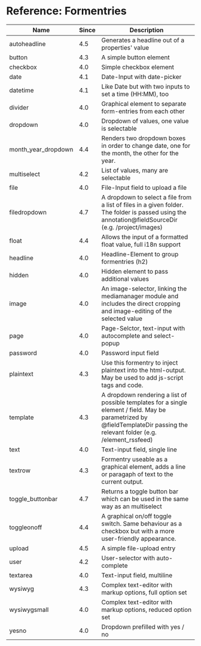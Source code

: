 Reference: Formentries
====


|Name           |Since     |Description               |
|---------------|----------|--------------------------|
|autoheadline   |4.5       |Generates a headline out of a properties' value|
|button	      |4.3       |A simple button element|
|checkbox	      |4.0       |Simple checkbox element|
|date           |4.1       |Date-Input with date-picker|
|datetime       |4.1       |Like Date but with two inputs to set a time (HH:MM), too|
|divider        |4.0       |Graphical element to separate form-entries from each other|
|dropdown	      |4.0       |Dropdown of values, one value is selectable|
|month\_year\_dropdown|4.4 |Renders two dropdown boxes in order to change date, one for the month, the other for the year.|
|multiselect    |4.2       |List of values, many are selectable|
|file           |4.0       |File-Input field to upload a file|
|filedropdown   |4.7       |A dropdown to select a file from a list of files in a given folder. The folder is passed using the annotation@fieldSourceDir (e.g. /project/images)|
|float          |4.4       |Allows the input of a formatted float value, full i18n support|
|headline       |4.0       |Headline-Element to group formentries (h2)|
|hidden         |4.0       |Hidden element to pass additional values|
|image          |4.0       |An image-selector, linking the mediamanager module and includes the direct cropping and image-editing of the selected value|
|page           |4.0       |Page-Selctor, text-input with autocomplete and select-popup|
|password       |4.0       |Password input field|
|plaintext      |4.3       |Use this formentry to inject plaintext into the html-output. May be used to add js-script tags and code.|
|template       |4.3       |A dropdown rendering a list of possible templates for a single element / field. May be parametrized by @fieldTemplateDir passing the relevant folder (e.g. /element_rssfeed)|
|text           |4.0       |Text-input field, single line|
|textrow        |4.3       |Formentry useable as a graphical element, adds a line or paragaph of text to the current output.|
|toggle_buttonbar|4.7      |Returns a toggle button bar which can be used in the same way as an multiselect|
|toggleonoff    |4.4       |A graphical on/off toggle switch. Same behaviour as a checkbox but with a more user-friendly appearance.|
|upload         |4.5       |A simple file-upload entry|
|user           |4.2       |User-selector with auto-complete|
|textarea       |4.0       |Text-input field, multiline|
|wysiwyg        |4.3       |Complex text-editor with markup options, full option set|
|wysiwygsmall   |4.0       |Complex text-editor with markup options, reduced option set|
|yesno          |4.0       |Dropdown prefilled with yes / no|
